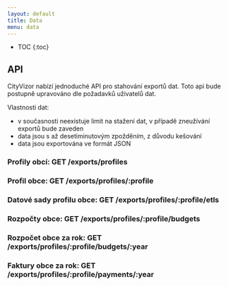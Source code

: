 ```yaml
---
layout: default
title: Data
menu: data
---
```


* TOC
{:toc}

## API

CityVizor nabízí jednoduché API pro stahování exportů dat. Toto api bude postupně upravováno dle požadavků uživatelů dat.

Vlastnosti dat:
- v současnosti neexistuje limit na stažení dat, v případě zneužívání exportů bude zaveden
- data jsou s až desetiminutovým zpožděním, z důvodu kešování
- data jsou exportována ve formát JSON

### Profily obcí: GET /exports/profiles

### Profil obce: GET /exports/profiles/:profile

### Datové sady profilu obce: GET /exports/profiles/:profile/etls

### Rozpočty obce: GET /exports/profiles/:profile/budgets

### Rozpočet obce za rok: GET /exports/profiles/:profile/budgets/:year

### Faktury obce za rok: GET /exports/profiles/:profile/payments/:year
